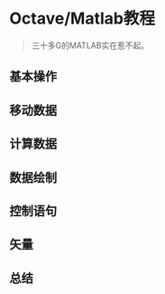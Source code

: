 # Octave/Matlab教程

> 三十多G的MATLAB实在惹不起。

## 基本操作



## 移动数据



## 计算数据



## 数据绘制



## 控制语句



## 矢量



## 总结
